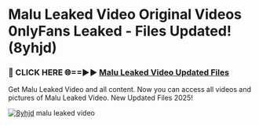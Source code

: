 # Malu Leaked Video Original Videos 0nlyFans Leaked - Files Updated! (8yhjd)

<h3>🔴 CLICK HERE 🌐==►► <a href="https://tinyurl.com/2jnfzry5" rel="nofollow">Malu Leaked Video Updated Files</a></h3>

Get Malu Leaked Video and all content. Now you can access all videos and pictures of Malu Leaked Video. New Updated Files 2025!

[![8yhjd](https://i.imgur.com/GyGTBgg.gif)](https://tinyurl.com/2jnfzry5)
malu leaked video